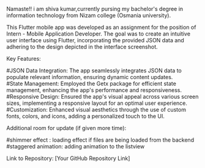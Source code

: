 
Namaste!! i am shiva kumar,currently pursing my bachelor's degree in information technology from Nizam college (Osmania university).



This Flutter mobile app was developed as an assignment for the position of Intern - Mobile Application Developer. The goal was to create an intuitive user interface using Flutter, incorporating the provided JSON data and adhering to the design depicted in the interface screenshot.

Key Features:

#JSON Data Integration: The app seamlessly integrates JSON data to populate relevant information, ensuring dynamic content updates.    
#State Management: Employed the Getx package for efficient state management, enhancing the app's performance and responsiveness.     
#Responsive Design: Ensured the app's visual appeal across various screen sizes, implementing a responsive layout for an optimal user experience.     
#Customization: Enhanced visual aesthetics through the use of custom fonts, colors, and icons, adding a personalized touch to the UI.    

Additional room for update (if given more time):

#shimmer effect : loading effect if files are being loaded from the backend    
#staggered animation: adding animation to the listview

Link to Repository: [Your GitHub Repository Link]
